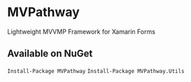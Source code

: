 ﻿# MVPathway

Lightweight MVVMP Framework for Xamarin Forms

## Available on NuGet

`Install-Package MVPathway`
`Install-Package MVPathway.Utils`